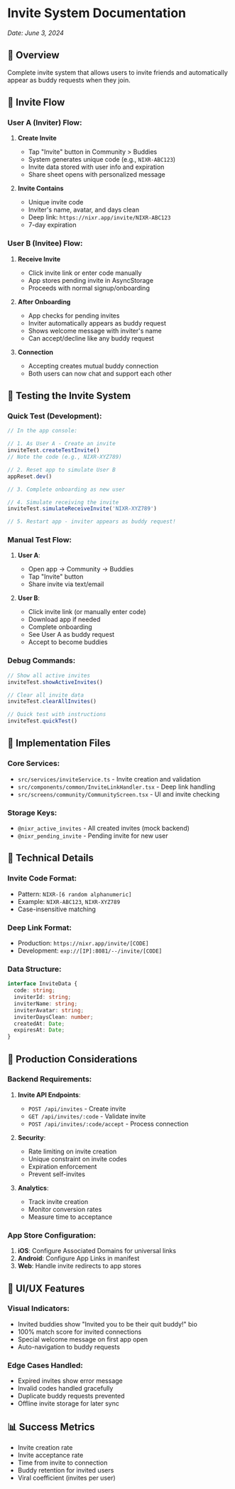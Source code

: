 # Invite System Documentation
*Date: June 3, 2024*

## 🎯 Overview
Complete invite system that allows users to invite friends and automatically appear as buddy requests when they join.

## 🔄 Invite Flow

### User A (Inviter) Flow:
1. **Create Invite**
   - Tap "Invite" button in Community > Buddies
   - System generates unique code (e.g., `NIXR-ABC123`)
   - Invite data stored with user info and expiration
   - Share sheet opens with personalized message

2. **Invite Contains**
   - Unique invite code
   - Inviter's name, avatar, and days clean
   - Deep link: `https://nixr.app/invite/NIXR-ABC123`
   - 7-day expiration

### User B (Invitee) Flow:
1. **Receive Invite**
   - Click invite link or enter code manually
   - App stores pending invite in AsyncStorage
   - Proceeds with normal signup/onboarding

2. **After Onboarding**
   - App checks for pending invites
   - Inviter automatically appears as buddy request
   - Shows welcome message with inviter's name
   - Can accept/decline like any buddy request

3. **Connection**
   - Accepting creates mutual buddy connection
   - Both users can now chat and support each other

## 🧪 Testing the Invite System

### Quick Test (Development):
```javascript
// In the app console:

// 1. As User A - Create an invite
inviteTest.createTestInvite()
// Note the code (e.g., NIXR-XYZ789)

// 2. Reset app to simulate User B
appReset.dev()

// 3. Complete onboarding as new user

// 4. Simulate receiving the invite
inviteTest.simulateReceiveInvite('NIXR-XYZ789')

// 5. Restart app - inviter appears as buddy request!
```

### Manual Test Flow:
1. **User A**: 
   - Open app → Community → Buddies
   - Tap "Invite" button
   - Share invite via text/email

2. **User B**:
   - Click invite link (or manually enter code)
   - Download app if needed
   - Complete onboarding
   - See User A as buddy request
   - Accept to become buddies

### Debug Commands:
```javascript
// Show all active invites
inviteTest.showActiveInvites()

// Clear all invite data
inviteTest.clearAllInvites()

// Quick test with instructions
inviteTest.quickTest()
```

## 📁 Implementation Files

### Core Services:
- `src/services/inviteService.ts` - Invite creation and validation
- `src/components/common/InviteLinkHandler.tsx` - Deep link handling
- `src/screens/community/CommunityScreen.tsx` - UI and invite checking

### Storage Keys:
- `@nixr_active_invites` - All created invites (mock backend)
- `@nixr_pending_invite` - Pending invite for new user

## 🔧 Technical Details

### Invite Code Format:
- Pattern: `NIXR-[6 random alphanumeric]`
- Example: `NIXR-ABC123`, `NIXR-XYZ789`
- Case-insensitive matching

### Deep Link Format:
- Production: `https://nixr.app/invite/[CODE]`
- Development: `exp://[IP]:8081/--/invite/[CODE]`

### Data Structure:
```typescript
interface InviteData {
  code: string;
  inviterId: string;
  inviterName: string;
  inviterAvatar: string;
  inviterDaysClean: number;
  createdAt: Date;
  expiresAt: Date;
}
```

## 🚀 Production Considerations

### Backend Requirements:
1. **Invite API Endpoints**:
   - `POST /api/invites` - Create invite
   - `GET /api/invites/:code` - Validate invite
   - `POST /api/invites/:code/accept` - Process connection

2. **Security**:
   - Rate limiting on invite creation
   - Unique constraint on invite codes
   - Expiration enforcement
   - Prevent self-invites

3. **Analytics**:
   - Track invite creation
   - Monitor conversion rates
   - Measure time to acceptance

### App Store Configuration:
1. **iOS**: Configure Associated Domains for universal links
2. **Android**: Configure App Links in manifest
3. **Web**: Handle invite redirects to app stores

## 🎨 UI/UX Features

### Visual Indicators:
- Invited buddies show "Invited you to be their quit buddy!" bio
- 100% match score for invited connections
- Special welcome message on first app open
- Auto-navigation to buddy requests

### Edge Cases Handled:
- Expired invites show error message
- Invalid codes handled gracefully
- Duplicate buddy requests prevented
- Offline invite storage for later sync

## 📊 Success Metrics
- Invite creation rate
- Invite acceptance rate
- Time from invite to connection
- Buddy retention for invited users
- Viral coefficient (invites per user) 